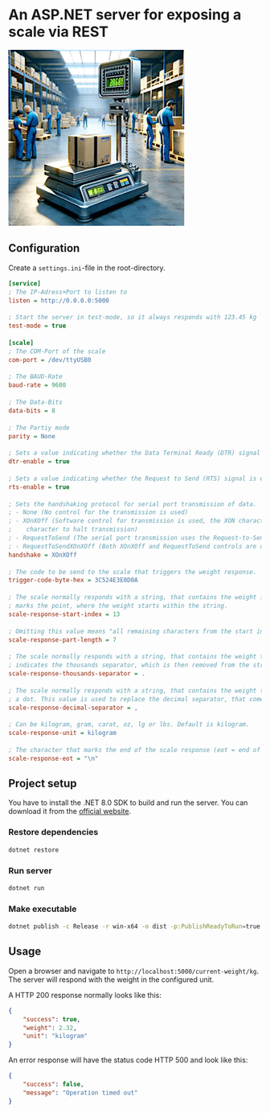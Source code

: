 # An ASP.NET server for exposing a scale via REST

![Scale](assets/scale.jpg)

## Configuration

Create a `settings.ini`-file in the root-directory.

```ini
[service]
; The IP-Adress+Port to listen to
listen = http://0.0.0.0:5000

; Start the server in test-mode, so it always responds with 123.45 kg
test-mode = true

[scale]
; The COM-Port of the scale
com-port = /dev/ttyUSB0

; The BAUD-Rate
baud-rate = 9600

; The Data-Bits
data-bits = 8

; The Partiy mode
parity = None

; Sets a value indicating whether the Data Terminal Ready (DTR) signal is enabled.
dtr-enable = true

; Sets a value indicating whether the Request to Send (RTS) signal is enabled.
rts-enable = true

; Sets the handshaking protocol for serial port transmission of data.
; - None (No control for the transmission is used)
; - XOnXOff (Software control for transmission is used, the XON character is sent to resume transmission and the XOFF 
;    character to halt transmission)
; - RequestToSend (The serial port transmission uses the Request-to-Send (RTS) hardware control line)
; - RequestToSendXOnXOff (Both XOnXOff and RequestToSend controls are used)
handshake = XOnXOff

; The code to be send to the scale that triggers the weight response.
trigger-code-byte-hex = 3C524E3E0D0A

; The scale normally responds with a string, that contains the weight in either gram or kilogram. This index value
; marks the point, where the weight starts within the string.
scale-response-start-index = 13

; Omitting this value means "all remaining characters from the start index"
scale-response-part-length = 7

; The scale normally responds with a string, that contains the weight than could have a thousands separator. This value 
; indicates the thousands separator, which is then removed from the string.
scale-response-thousands-separator = .

; The scale normally responds with a string, that contains the weight than could have a decimal separator other than
; a dot. This value is used to replace the decimal separator, that comes from the scale, with a dot.
scale-response-decimal-separator = ,

; Can be kilogram, gram, carat, oz, lg or lbs. Default is kilogram.
scale-response-unit = kilogram

; The character that marks the end of the scale response (eot = end of transmission).
scale-response-eot = "\n"
```

## Project setup

You have to install the .NET 8.0 SDK to build and run the server. You can download it from the [official website](https://dotnet.microsoft.com/download).

### Restore dependencies

```bash
dotnet restore
```

### Run server

```bash
dotnet run
```

### Make executable

```bash
dotnet publish -c Release -r win-x64 -o dist -p:PublishReadyToRun=true -p:PublishSingleFile=true -p:PublishTrimmed=true --self-contained true -p:IncludeNativeLibrariesForSelfExtract=true
```

## Usage

Open a browser and navigate to `http://localhost:5000/current-weight/kg`. The server will respond with the weight in the configured unit.

A HTTP 200 response normally looks like this:

```json
{
    "success": true,
    "weight": 2.32,
    "unit": "kilogram"
}
```

An error response will have the status code HTTP 500 and look like this:

```json
{
    "success": false,
    "message": "Operation timed out"
}
```
